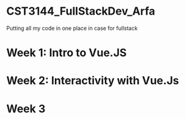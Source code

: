 # CST3144_FullStackDev_Arfa
Putting all my code in one place in case for fullstack

# Week 1: Intro to Vue.JS
# Week 2: Interactivity with Vue.Js
# Week 3
